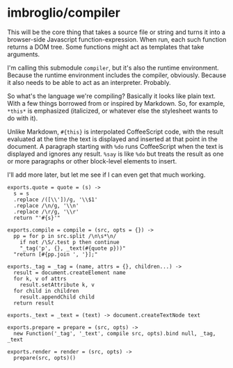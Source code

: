 # imbroglio/compiler

This will be the core thing that takes a source file or string and
turns it into a browser-side Javascript function-expression.  When
run, each such function returns a DOM tree.  Some functions might
act as templates that take arguments.

I'm calling this submodule `compiler`, but it's also the runtime
environment.  Because the runtime environment includes the compiler,
obviously.  Because it also needs to be able to act as an interpreter.
Probably.

So what's the language we're compiling?  Basically it looks like
plain text.  With a few things borrowed from or inspired by Markdown.
So, for example, `*this*` is emphasized (italicized, or whatever
else the stylesheet wants to do with it).

Unlike Markdown, `#{this}` is interpolated CoffeeScript code, with
the result evaluated at the time the text is displayed and inserted
at that point in the document.  A paragraph starting with `%do`
runs CoffeeScript when the text is displayed and ignores any result.
`%say` is like `%do` but treats the result as one or more paragraphs
or other block-level elements to insert.

I'll add more later, but let me see if I can even get that much
working.

    exports.quote = quote = (s) ->
      s = s
      .replace /([\\'])/g, '\\$1'
      .replace /\n/g, '\\n'
      .replace /\r/g, '\\r'
      return "'#{s}'"

    exports.compile = compile = (src, opts = {}) ->
      pp = for p in src.split /\n\s*\n/
        if not /\S/.test p then continue
        "_tag('p', {}, _text(#{quote p}))"
      "return [#{pp.join ', '}];"

    exports._tag = _tag = (name, attrs = {}, children...) ->
      result = document.createElement name
      for k, v of attrs
        result.setAttribute k, v
      for child in children
        result.appendChild child
      return result

    exports._text = _text = (text) -> document.createTextNode text

    exports.prepare = prepare = (src, opts) ->
      new Function('_tag', '_text', compile src, opts).bind null, _tag, _text

    exports.render = render = (src, opts) ->
      prepare(src, opts)()

